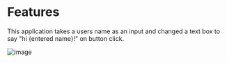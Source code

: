# Features 
This application takes a users name as an input and changed a text box to say "hi {entered name}!" on button click.

![image](https://github.com/BrandonWedu/HelloWorldLab/assets/144299172/29a2ab80-ce6e-480e-963a-c5314092c370)
